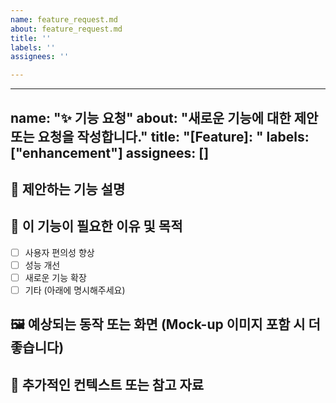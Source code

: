 ```yaml
---
name: feature_request.md
about: feature_request.md
title: ''
labels: ''
assignees: ''

---
```


---
name: "✨ 기능 요청"
about: "새로운 기능에 대한 제안 또는 요청을 작성합니다."
title: "[Feature]: "
labels: ["enhancement"]
assignees: []
---

## 🚀 제안하는 기능 설명

<!-- 원하는 기능에 대한 상세한 설명을 작성해주세요. -->

## 🎯 이 기능이 필요한 이유 및 목적

- [ ] 사용자 편의성 향상
- [ ] 성능 개선
- [ ] 새로운 기능 확장
- [ ] 기타 (아래에 명시해주세요)

<!-- 선택한 목적에 대해 구체적으로 설명해주세요. -->

## 🖼️ 예상되는 동작 또는 화면 (Mock-up 이미지 포함 시 더 좋습니다)

<!-- 가능하면 UI Mock-up 이미지 또는 참고 자료를 첨부해주세요. -->

## 📌 추가적인 컨텍스트 또는 참고 자료

<!-- 기능 구현에 도움이 될 수 있는 추가 자료, 링크, 문서 등을 제공해주세요. -->
